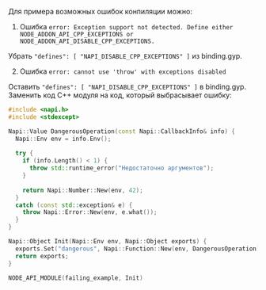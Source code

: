 Для примера возможных ошибок конпиляции можно:

1. Ошибка `error: Exception support not detected. Define either NODE_ADDON_API_CPP_EXCEPTIONS or NODE_ADDON_API_DISABLE_CPP_EXCEPTIONS.`

Убрать `"defines": [ "NAPI_DISABLE_CPP_EXCEPTIONS" ]` из binding.gyp.

2. Ошибка `error: cannot use 'throw' with exceptions disabled`

Оставить `"defines": [ "NAPI_DISABLE_CPP_EXCEPTIONS" ]` в binding.gyp.
Заменить код C++ модуля на код, который выбрасывает ошибку:

```cpp
#include <napi.h>
#include <stdexcept>

Napi::Value DangerousOperation(const Napi::CallbackInfo& info) {
  Napi::Env env = info.Env();
  
  try {
    if (info.Length() < 1) {
      throw std::runtime_error("Недостаточно аргументов");
    }
    
    return Napi::Number::New(env, 42);
  }
  catch (const std::exception& e) {
    throw Napi::Error::New(env, e.what());
  }
}

Napi::Object Init(Napi::Env env, Napi::Object exports) {
  exports.Set("dangerous", Napi::Function::New(env, DangerousOperation));
  return exports;
}

NODE_API_MODULE(failing_example, Init)
```